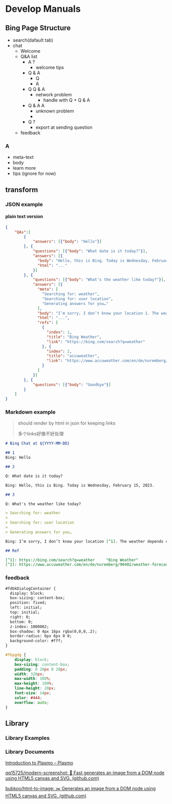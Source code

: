 # Develop Manuals

## Bing Page Structure

- search(dafault tab)
- chat
  - Welcome
  - Q&A list
    - A ?
      - welcome tips
    - Q & A
      - Q
      - A
    - Q Q & A
      - network problem
        - handle with Q + Q & A
    - Q & A A
      - unknown problem
      - 
    - Q ?
      - export at sending question
  - feedback

### A

- meta-text
- body
- learn more
- tips (ignore for now)

## transform

### JSON example

#### plain text version

```json
{
    "QAs":[
        {
            "answers": [{"body": "Hello"}]
        }, {
            "questions": [{"body": "What date is it today?"}],
            "answers": [{
              "body": "Hello, this is Bing. Today is Wednesday, February 15, 2023.",
              "html": "..."
            }]
        }, {
            "questions": [{"body": "What's the weather like today?"}],
            "answers": [{
              "meta": [
                "Searching for: weather",
                "Searching for: user location",
                "Generating answers for you…"
              ],
              "body": "I’m sorry, I don’t know your location 1. The weather depends on where you are. You can try searching for the weather in your city or country. 2",
              "html": "...",
              "refs": [
                {
                  "index": 1,
                  "title": "Bing Weather",
                  "link": "https://bing.com/search?q=weather"
                }, {
                  "index": 2,
                  "title": "accuweather",
                  "link": "https://www.accuweather.com/en/de/nuremberg/90402/weather-forecast/167559"
                }
              ]
            }]
        }, {
            "questions": [{"body": "Goodbye"}]
        }
    ]
}
```

### Markdown example

> should render by html in json for keeping links
> 
> 多个links好像不好处理

```markdown
# Bing Chat at ${YYYY-MM-DD}

## 1
Bing: Hello

## 2

Q: What date is it today?

Bing: Hello, this is Bing. Today is Wednesday, February 15, 2023.

## 3

Q: What's the weather like today?

> Searching for: weather
> 
> Searching for: user location
> 
> Generating answers for you…

Bing: I’m sorry, I don’t know your location [^1]. The weather depends on where you are. You can try searching for the weather in your city or country. [^2]

## Ref

[^1]: https://bing.com/search?q=weather 	"Bing Weather"
[^2]: https://www.accuweather.com/en/de/nuremberg/90402/weather-forecast/167559	"accuweather"

```



### feedback

```html
#fdbkDialogContainer {
  display: block;
  box-sizing: content-box;
  position: fixed;
  left: initial;
  top: initial;
  right: 0;
  bottom: 0;
  z-index: 1000002;
  box-shadow: 0 4px 16px rgba(0,0,0,.2);
  border-radius: 6px 6px 0 0;
  background-color: #fff;
}
```

```css
#fbpgdg {
    display: block;
    box-sizing: content-box;
    padding: 0 20px 0 20px;
    width: 320px;
    max-width: 100%;
    max-height: 100%;
    line-height: 20px;
    font-size: 14px;
    color: #444;
    overflow: auto;
}
```

## Library

### Library Examples



### Library Documents

[Introduction to Plasmo – Plasmo](https://docs.plasmo.com/)

[qq15725/modern-screenshot: 📸 Fast generates an image from a DOM node using HTML5 canvas and SVG. (github.com)](https://github.com/qq15725/modern-screenshot)

[bubkoo/html-to-image: ✂️ Generates an image from a DOM node using HTML5 canvas and SVG. (github.com)](https://github.com/bubkoo/html-to-image)
